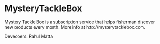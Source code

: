 # MysteryTackleBox
Mystery Tackle Box is a subscription service that helps fisherman discover new products every month. More info at http://mysterytacklebox.com.

Deveopers: Rahul Matta